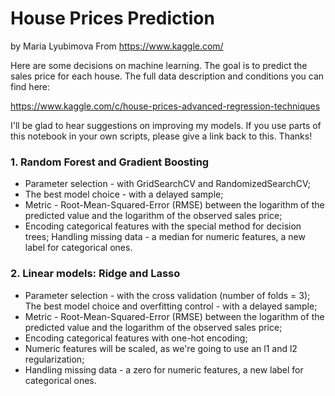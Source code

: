 # House Prices Prediction
by Maria Lyubimova
From https://www.kaggle.com/ 

Here are some decisions on machine learning. The goal is to predict the sales price for each house. The full data description and conditions you can find here:

https://www.kaggle.com/c/house-prices-advanced-regression-techniques

I'll be glad to hear suggestions on improving my models.
If you use parts of this notebook in your own scripts, please give a link back to this. Thanks!


### 1. Random Forest and Gradient Boosting

- Parameter selection - with GridSearchCV and RandomizedSearchCV;
- The best model choice - with a delayed sample;
- Metric - Root-Mean-Squared-Error (RMSE) between the logarithm of the predicted value and the logarithm of the observed sales price;
- Encoding categorical features with the special method for decision trees;
Handling missing data - a median for numeric features, a new label for categorical ones.

### 2. Linear models: Ridge and Lasso
- Parameter selection - with the cross validation (number of folds = 3);
The best model choice and overfitting control - with a delayed sample;
- Metric - Root-Mean-Squared-Error (RMSE) between the logarithm of the predicted value and the logarithm of the observed sales price;
- Encoding categorical features with one-hot encoding;
- Numeric features will be scaled, as we're going to use an l1 and l2 regularization;
- Handling missing data - a zero for numeric features, a new label for categorical ones.


